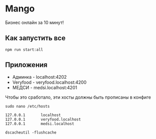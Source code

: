 # Mango

Бизнес онлайн за 10 минут!

## Как запустить все

```shell script
npm run start:all
```

## Приложения

-   Админка - localhost:4202
-   Veryfood - veryfood.localhost:4200
-   МЕДСИ - medsi.localhost:4201

Чтобы это сработало, эти хосты должны быть прописаны в конфиге

```shell script
sudo nano /etc/hosts
```

```
127.0.0.1       localhost
127.0.0.1       veryfood.localhost
127.0.0.1       medsi.localhost
```

```shell script
dscacheutil -flushcache
```
